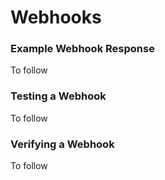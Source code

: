 # Webhooks


### Example Webhook Response
To follow

### Testing a Webhook
To follow

### Verifying a Webhook
To follow
